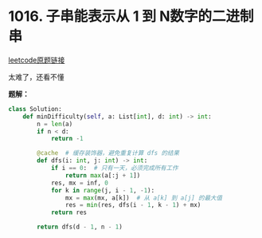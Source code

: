 # 1016. 子串能表示从 1 到 N数字的二进制串

[leetcode原题链接](https://leetcode.cn/problems/minimum-difficulty-of-a-job-schedule/)

太难了，还看不懂

**题解：**

```python
class Solution:
    def minDifficulty(self, a: List[int], d: int) -> int:
        n = len(a)
        if n < d:
            return -1

        @cache  # 缓存装饰器，避免重复计算 dfs 的结果
        def dfs(i: int, j: int) -> int:
            if i == 0:  # 只有一天，必须完成所有工作
                return max(a[:j + 1])
            res, mx = inf, 0
            for k in range(j, i - 1, -1):
                mx = max(mx, a[k])  # 从 a[k] 到 a[j] 的最大值
                res = min(res, dfs(i - 1, k - 1) + mx)
            return res

        return dfs(d - 1, n - 1)
```